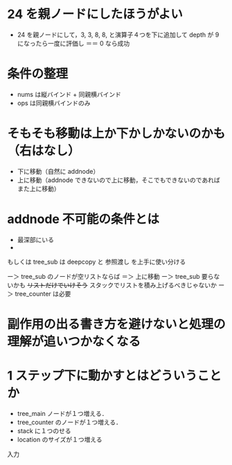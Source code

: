 # 24 を親ノードにしたほうがよい

- 24 を親ノードにして，3, 3, 8, 8, と演算子４つを下に追加して depth が 9 になったら一度に評価し ＝＝ 0 なら成功

# 条件の整理

- nums は縦バインド + 同親横バインド
- ops は同親横バインドのみ

# そもそも移動は上か下かしかないのかも（右はなし）

- 下に移動（自然に addnode）
- 上に移動（addnode できないので上に移動，そこでもできないのであればまた上に移動）

# addnode 不可能の条件とは

- 最深部にいる
- 

もしくは tree_sub は deepcopy と 参照渡し を上手に使い分ける

ー＞ tree_sub のノードが空リストならば ＝＞ 上に移動
ー＞ tree_sub 要らないかも ~~リストだけでいけそう~~ スタックでリストを積み上げるべきじゃないか
ー＞ tree_counter は必要

# 副作用の出る書き方を避けないと処理の理解が追いつかなくなる

# 1 ステップ下に動かすとはどういうことか

- tree_main ノードが１つ増える．
- tree_counter のノードが１つ増える．
- stack に１つのせる
- location のサイズが１つ増える

入力 